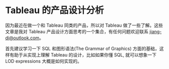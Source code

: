 # Tableau 的产品设计分析

因为最近在做一个和 Tableau 同类的产品，所以对 Tableau 做了一些了解。这些文章是我对 Tableau 产品设计方面思考的一个集合，有任何问题欢迎联系 <jiang-di@outlook.com>。

首先建议学习一下 SQL 和图形语法(The Grammar of Graphics) 方面的基础，这样有助于从实现上理解 Tableau 的设计，比如如果你懂 SQL, 就可以想象一下 LOD expressions 大概是如何实现的。
